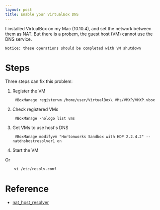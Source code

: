 ```yaml
---
layout: post
title: Enable your VirtualBox DNS
---
```


I installed VirtualBox on my Mac (10.10.4), and set the network between them as NAT. But there is a probem, the guest host (VM) cannot use the DNS service.

`Notice: these operations should be completed with VM shutdown`


Steps
=====

Three steps can fix this problem: 

1. Register the VM

        VBoxManage registervm /home/user/VirtualBox\ VMs/VMXP/VMXP.vbox 
        
2. Check registered VMs

        VBoxManage -nologo list vms
    
    
3. Get VMs to use host's DNS
    
        VBoxManage modifyvm "Hortonworks Sandbox with HDP 2.2.4.2" --natdnshostresolver1 on
    
4. Start the VM

Or

        vi /etc/resolv.conf

Reference
=========

* [nat\_host\_resolver](http://www.virtualbox.org/manual/ch09.html#nat_host_resolver_proxy)


